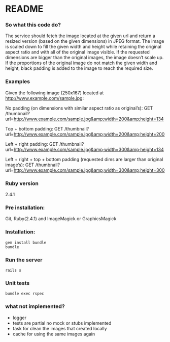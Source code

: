 # README

### So what this code do?
The service should fetch the image located at the given url and return a resized version
(based on the given dimensions) in JPEG format.
The image is scaled down to fill the given width and height while retaining the
original aspect ratio and with all of the original image visible. If the requested
dimensions are bigger than the original images, the image doesn’t scale up. If
the proportions of the original image do not match the given width and height,
black padding is added to the image to reach the required size.

### Examples
Given the following image (250x167) located at http://www.example.com/sample.jpg:

No padding (on dimensions with similar aspect ratio as original’s):
GET /thumbnail?url=http://www.example.com/sample.jpg&amp;width=200&amp;height=134

Top + bottom padding:
GET /thumbnail?url=http://www.example.com/sample.jpg&amp;width=200&amp;height=200

Left + right padding:
GET /thumbnail?url=http://www.example.com/sample.jpg&amp;width=300&amp;height=134

Left + right + top + bottom padding (requested dims are larger than original image’s):
GET /thumbnail?url=http://www.example.com/sample.jpg&amp;width=300&amp;height=300

### Ruby version
2.4.1

### Pre installation:
Git, Ruby(2.4.1) and ImageMagick or GraphicsMagick

### Installation:
```
gem install bundle
bundle
```

### Run the server
```
rails s
```

### Unit tests
```
bundle exec rspec
```

### what not implemented?
* logger
* tests are partial no mock or stubs implemented
* task for clean the images that created locally
* cache for using the same images again
